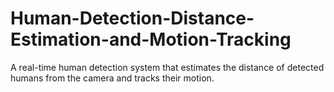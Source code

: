 # Human-Detection-Distance-Estimation-and-Motion-Tracking
A real-time human detection system that estimates the distance of detected humans from the camera and tracks their motion.
